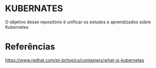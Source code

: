 # KUBERNATES
O objetivo desse repositório é unificar os estudos e aprendizados sobre Kubernetes

# Referências
https://www.redhat.com/pt-br/topics/containers/what-is-kubernetes
